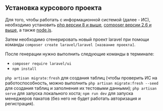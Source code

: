## Установка курсового проекта

Для того, чтобы работать с информационной системой (далее - ИС), необходимо установить [php версии 8 и выше](https://www.php.net/), [composer версии 2.6 и выше](https://getcomposer.org/), а также [node.js](https://nodejs.org/).

Затем необходимо сгенерировать новый проект laravel при помощи команды `composer create laravel/laravel [название проекта]`.

После генерации нужно выполнить следующие команды в терминале: 
- `composer require laravel/ui`
- `npm install`

`php artisan migrate:fresh` для создания таблиц (чтобы проверить ИС на работоспособность, можно выполнить `php artisan migrate:fresh --seed` для создания таблиц и заполнения их тестовыми данными);
`php artisan serve` для запуска локального хоста;
`npm run dev` для запуска менеджеров пакатов (без него не будет работать авторизация и регистрация).
